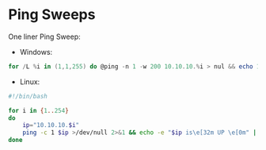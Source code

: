 # Ping Sweeps

One liner Ping Sweep:

* Windows:

```powershell
for /L %i in (1,1,255) do @ping -n 1 -w 200 10.10.10.%i > nul && echo 10.10.10.%i is up.
```

* Linux:

```bash
#!/bin/bash

for i in {1..254}
do
    ip="10.10.10.$i"
    ping -c 1 $ip >/dev/null 2>&1 && echo -e "$ip is\e[32m UP \e[0m" || echo -e "$ip is\e[31m unreachable \e[0m" 
done
```
